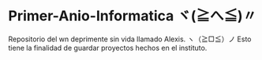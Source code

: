 # Primer-Anio-Informatica ヾ(≧へ≦)〃
Repositorio del wn deprimente sin vida llamado Alexis.
ヽ（≧□≦）ノ
Esto tiene la finalidad de guardar proyectos hechos en el instituto.

